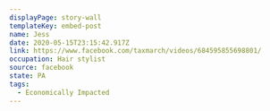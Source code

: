 ```yaml
---
displayPage: story-wall
templateKey: embed-post
name: Jess
date: 2020-05-15T23:15:42.917Z
link: https://www.facebook.com/taxmarch/videos/684595855698801/
occupation: Hair stylist
source: facebook
state: PA
tags:
  - Economically Impacted
---
```

